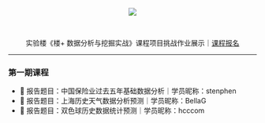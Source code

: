 <p align="center">
  <img src="https://static.shiyanlou.com/img/louplus/louplus_logo.png" />
</p>
<br>
<p align="center">
  实验楼《楼+ 数据分析与挖掘实战》课程项目挑战作业展示｜<a href="https://www.shiyanlou.com/louplus/dm">课程报名</a>
</p>

---

### 第一期课程

- 🏅️ 报告题目：中国保险业过去五年基础数据分析｜学员昵称：stenphen
- 🥈 报告题目：上海历史天气数据分析预测｜学员昵称：BellaG
- 🥉 报告题目：双色球历史数据统计预测｜学员昵称：hcccom
